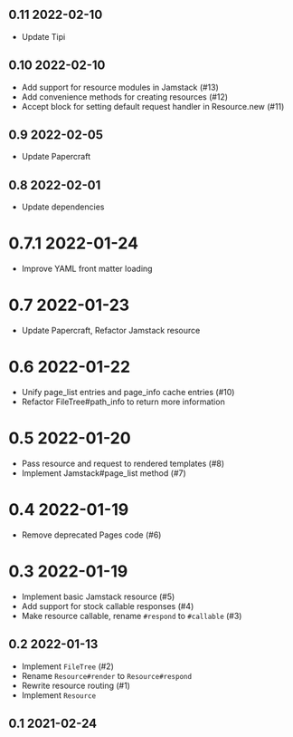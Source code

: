 ## 0.11 2022-02-10

- Update Tipi

## 0.10 2022-02-10

- Add support for resource modules in Jamstack (#13)
- Add convenience methods for creating resources (#12)
- Accept block for setting default request handler in Resource.new (#11)

## 0.9 2022-02-05

- Update Papercraft

## 0.8 2022-02-01

- Update dependencies

# 0.7.1 2022-01-24

- Improve YAML front matter loading

# 0.7 2022-01-23

- Update Papercraft, Refactor Jamstack resource

# 0.6 2022-01-22

- Unify page_list entries and page_info cache entries (#10)
- Refactor FileTree#path_info to return more information

# 0.5 2022-01-20

- Pass resource and request to rendered templates (#8)
- Implement Jamstack#page_list method (#7)

# 0.4 2022-01-19

- Remove deprecated Pages code (#6)

# 0.3 2022-01-19

- Implement basic Jamstack resource (#5)
- Add support for stock callable responses (#4)
- Make resource callable, rename `#respond` to `#callable` (#3)

## 0.2 2022-01-13

- Implement `FileTree` (#2)
- Rename `Resource#render` to `Resource#respond`
- Rewrite resource routing (#1)
- Implement `Resource`

## 0.1 2021-02-24
